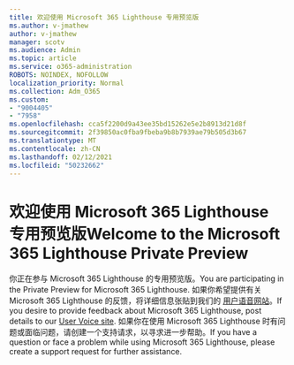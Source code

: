```yaml
---
title: 欢迎使用 Microsoft 365 Lighthouse 专用预览版
ms.author: v-jmathew
author: v-jmathew
manager: scotv
ms.audience: Admin
ms.topic: article
ms.service: o365-administration
ROBOTS: NOINDEX, NOFOLLOW
localization_priority: Normal
ms.collection: Adm_O365
ms.custom:
- "9004405"
- "7958"
ms.openlocfilehash: cca5f2200d9a43ee35bd15262e5e2b8913d21d8f
ms.sourcegitcommit: 2f39850ac0fba9fbeba9b8b7939ae79b505d3b67
ms.translationtype: MT
ms.contentlocale: zh-CN
ms.lasthandoff: 02/12/2021
ms.locfileid: "50232662"
---
```

# <a name="welcome-to-the-microsoft-365-lighthouse-private-preview"></a><span data-ttu-id="17734-102">欢迎使用 Microsoft 365 Lighthouse 专用预览版</span><span class="sxs-lookup"><span data-stu-id="17734-102">Welcome to the Microsoft 365 Lighthouse Private Preview</span></span>

<span data-ttu-id="17734-103">你正在参与 Microsoft 365 Lighthouse 的专用预览版。</span><span class="sxs-lookup"><span data-stu-id="17734-103">You are participating in the Private Preview for Microsoft 365 Lighthouse.</span></span> <span data-ttu-id="17734-104">如果你希望提供有关 Microsoft 365 Lighthouse 的反馈，将详细信息张贴到我们的 [用户语音网站](https://aka.ms/M365Lighthouseuservoice)。</span><span class="sxs-lookup"><span data-stu-id="17734-104">If you desire to provide feedback about Microsoft 365 Lighthouse, post details to our [User Voice site](https://aka.ms/M365Lighthouseuservoice).</span></span> <span data-ttu-id="17734-105">如果你在使用 Microsoft 365 Lighthouse 时有问题或面临问题，请创建一个支持请求，以寻求进一步帮助。</span><span class="sxs-lookup"><span data-stu-id="17734-105">If you have a question or face a problem while using Microsoft 365 Lighthouse, please create a support request for further assistance.</span></span>
